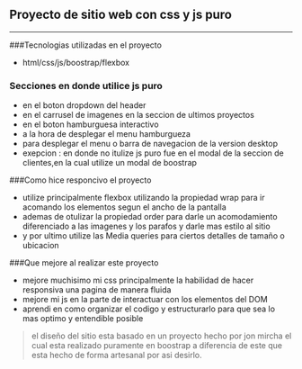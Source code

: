 ## Proyecto de sitio web con css y js puro
---
###Tecnologias utilizadas en el proyecto
- html/css/js/boostrap/flexbox



###  Secciones en donde utilice js puro
- en el boton dropdown del header 
- en el carrusel de imagenes en la seccion de ultimos proyectos
- en el boton hamburguesa interactivo 
- a la hora de desplegar el menu hamburgueza
- para desplegar el menu o barra de navegacion de la version desktop
- exepcion : en donde no itulize js puro fue en el modal de la seccion de clientes,en la cual utilize un modal de boostrap

###Como hice responcivo el proyecto
- utilize principalmente flexbox utilizando la propiedad wrap para ir acomando los elementos segun el ancho de la pantalla
- ademas de otulizar la propiedad order para darle un acomodamiento diferenciado a las imagenes y los parafos y darle mas estilo al sitio
- y por ultimo utilize las Media queries para ciertos detalles de tamaño o ubicacion

###Que mejore al realizar este proyecto
- mejore muchisimo mi css principalmente la habilidad de hacer responsiva una pagina de manera fluida
- mejore mi js en la parte de interactuar con los elementos del DOM 
- aprendi en como organizar el codigo  y estructurarlo para que sea lo mas optimo y entendible posible

> el diseño del sitio esta basado en un proyecto hecho por jon mircha el cual esta realizado puramente en boostrap a diferencia de este que esta hecho de forma artesanal por asi desirlo.
